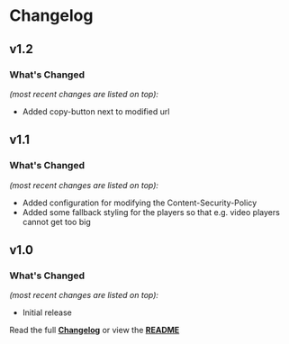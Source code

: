 # Changelog


## v1.2

### What's Changed

_(most recent changes are listed on top):_
- Added copy-button next to modified url


## v1.1

### What's Changed

_(most recent changes are listed on top):_
- Added configuration for modifying the Content-Security-Policy
- Added some fallback styling for the players so that e.g. video players cannot get too big


## v1.0

### What's Changed

_(most recent changes are listed on top):_
- Initial release


Read the full [**Changelog**](../master/changelog.md "See changes") or view the [**README**](../master/README.md "View README")
